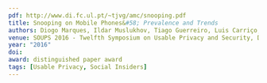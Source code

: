 ```yaml
---
pdf: http://www.di.fc.ul.pt/~tjvg/amc/snooping.pdf
title: Snooping on Mobile Phones&#58; Prevalence and Trends
authors: Diogo Marques, Ildar Muslukhov, Tiago Guerreiro, Luis Carriço, Konstantin Beznosov
venue: SOUPS 2016 - Twelfth Symposium on Usable Privacy and Security, Denver, USA, June, 2016
year: "2016"
doi: 
award: distinguished paper award
tags: [Usable Privacy, Social Insiders]
---
```

